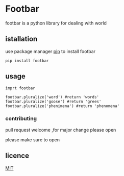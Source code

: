 
# Footbar

footbar is a python library for dealing with world

## istallation

use package manager [pip](http) to install footbar

`pip install footbar`

## usage

    imprt footbar
    
    footbar.pluralize('word') #return 'words'
    footbar.pluralize('goose') #return 'grees'
    footbar.pluralize('phenimena') #return 'phenomena'

### contributing

pull request welcome ,for major change please open

please make sure to open

## licence 

 [MIT](http) 
